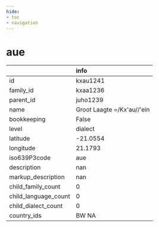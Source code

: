 ```yaml
---
hide:
- toc
- navigation
---
```

# aue
|                      | info                       |
|:---------------------|:---------------------------|
| id                   | kxau1241                   |
| family_id            | kxaa1236                   |
| parent_id            | juho1239                   |
| name                 | Groot Laagte =/Kx'au//'ein |
| bookkeeping          | False                      |
| level                | dialect                    |
| latitude             | -21.0554                   |
| longitude            | 21.1793                    |
| iso639P3code         | aue                        |
| description          | nan                        |
| markup_description   | nan                        |
| child_family_count   | 0                          |
| child_language_count | 0                          |
| child_dialect_count  | 0                          |
| country_ids          | BW NA                      |